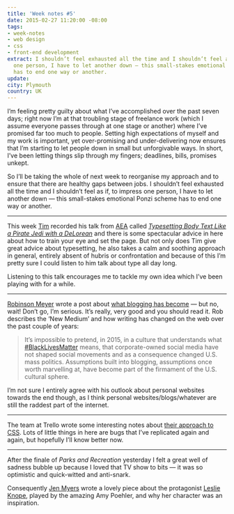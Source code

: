 ```yaml
---
title: 'Week notes #5'
date: 2015-02-27 11:20:00 -08:00
tags:
- week-notes
- web design
- css
- front-end development
extract: I shouldn’t feel exhausted all the time and I shouldn’t feel as if, to impress
  one person, I have to let another down — this small-stakes emotional Ponzi scheme
  has to end one way or another.
update: 
city: Plymouth
country: UK
---
```


I’m feeling pretty guilty about what I’ve accomplished over the past seven days; right now I’m at that troubling stage of freelance work (which I assume everyone passes through at one stage or another) where I’ve promised far too much to people. Setting high expectations of myself and my work is important, yet over-promising and under-delivering now ensures that I’m starting to let people down in small but unforgivable ways. In short, I’ve been letting things slip through my fingers; deadlines, bills, promises unkept.

So I’ll be taking the whole of next week to reorganise my approach and to ensure that there are healthy gaps between jobs. I shouldn’t feel exhausted all the time and I shouldn’t feel as if, to impress one person, I have to let another down — this small-stakes emotional Ponzi scheme has to end one way or another.

***

This week [Tim](http://twitter.com/timbrown) recorded his talk from [AEA](http://aneventapart.com/) called [*Typesetting Body Text Like a Pirate Jedi with a DeLorean*](https://vimeo.com/ondemand/bodytext) and there is some spectacular advice in here about how to train your eye and set the page. But not only does Tim give great advice about typesetting, he also takes a calm and soothing approach in general, entirely absent of hubris or confrontation and because of this I’m pretty sure I could listen to him talk about type all day long.

Listening to this talk encourages me to tackle my own idea which I’ve been playing with for a while.

***

[Robinson Meyer](http://twitter.com/yayitsrob) wrote a post about [what blogging has become](http://www.theatlantic.com/technology/archive/2015/02/what-blogging-has-become/386201/) — but no, wait! Don’t go, I’m serious. It’s really, very good and you should read it. Rob describes the ‘New Medium’ and how writing has changed on the web over the past couple of years:

> It’s impossible to pretend, in 2015, in a culture that understands what [#BlackLivesMatter](https://stories.californiasunday.com/2015-03-01/black-lives-matter/) means, that corporate-owned social media have not shaped social movements and as a consequence changed U.S. mass politics. Assumptions built into blogging, assumptions once worth marvelling at, have become part of the firmament of the U.S. cultural sphere.

I’m not sure I entirely agree with his outlook about personal websites towards the end though, as I think personal websites/blogs/whatever are still the raddest part of the internet.

***

The team at Trello wrote some interesting notes about [their approach to CSS](https://gist.github.com/bobbygrace/9e961e8982f42eb91b80). Lots of little things in here are bugs that I’ve replicated again and again, but hopefully I’ll know better now.

***

After the finale of *Parks and Recreation* yesterday I felt a great well of sadness bubble up because I loved that TV show to bits — it was so optimistic and quick-witted and anti-snark.

Consequently [Jen Myers](https://twitter.com/antiheroine) wrote a lovely piece about the protagonist [Leslie Knope](http://thereportmargins.com/on-leslie-knope.html), played by the amazing Amy Poehler, and why her character was an inspiration.
